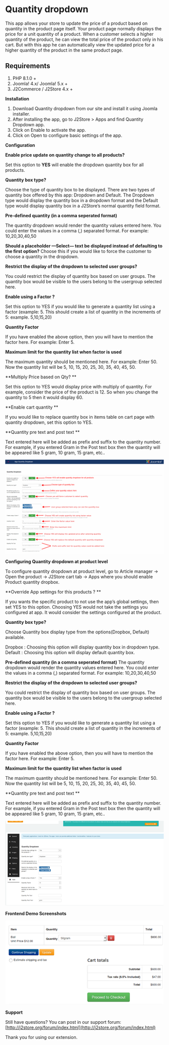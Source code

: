 # Quantity dropdown

This app allows your store to update the price of a product based on quantity in the product page itself. Your product page normally displays the price for a unit quantity of a product. When a customer selects a higher quantity of the product, he can view the total price of the product only in his cart. But with this app he can automatically view the updated price for a higher quantity of the product in the same product page.

## Requirements <a href="#requirements" id="requirements"></a>

1. PHP 8.1.0 +
2. Joomla! 4.x/ Joomla! 5.x +
3. J2Commerce / J2Store 4.x +

**Installation**

1. Download Quantity dropdown from our site and install it using Joomla installer.
2. After installing the app, go to J2Store > Apps and find Quantity Dropdown app.
3. Click on Enable to activate the app.
4. Click on Open to configure basic settings of the app.

**Configuration**

**Enable price update on quantity change to all products?**

Set this option to **YES** will enable the dropdown quantity box for all products.

**Quantity box type?**

Choose the type of quantity box to be displayed. There are two types of quantity box offered by this app: Dropdown and Default. The Dropdown type would display the quantity box in a dropdown format and the Default type would display quantity box in a J2Store’s normal quantity field format.

**Pre-defined quantity (in a comma seperated format)**

The quantity dropdown would render the quantity values entered here. You could enter the values in a comma (,) separated format. For example: 10,20,30,40,50

**Should a placeholder —Select— text be displayed instead of defaulting to the first option?** Choose this if you would like to force the customer to choose a quantity in the dropdown.

**Restrict the display of the dropdown to selected user groups?**

You could restrict the display of quantity box based on user groups. The quantity box would be visible to the users belong to the usergroup selected here.

**Enable using a Factor ?**

Set this option to YES if you would like to generate a quantity list using a factor (example: 5. This should create a list of quantity in the increments of 5: example. 5,10,15,20)

**Quantity Factor**

If you have enabled the above option, then you will have to mention the factor here. For example: Enter 5.

**Maximum limit for the quantity list when factor is used**

The maximum quantity should be mentioned here. For example: Enter 50. Now the quantity list will be 5, 10, 15, 20, 25, 30, 35, 40, 45, 50.

\*\*Multiply Price based on Qty? \*\*

Set this option to YES would display price with multiply of quantity. For example, consider the price of the product is 12. So when you change the quantity to 5 then it would display 60.

\*\*Enable cart quantity \*\*

If you would like to replace quantity box in items table on cart page with quantity dropdown, set this option to YES.

\*\*Quantity pre text and post text \*\*

Text entered here will be added as prefix and suffix to the quantity number. For example, if you entered Gram in the Post text box then the quantity will be appeared like 5 gram, 10 gram, 15 gram, etc..

![qd01](https://raw.githubusercontent.com/j2store/doc-images/master/apps/Quantity%20dropdown/qd_01.png)

**Configuring Quantity dropdown at product level**

To configure quantity dropdown at product level, go to Article manager -> Open the product -> J2Store cart tab -> Apps where you should enable Product quantity dropbox.

\*\*Override App settings for this products ? \*\*

If you wants the specific product to not use the app’s global settings, then set YES to this option. Choosing YES would not take the settings you configured at app. It would consider the settings configured at the product.

**Quantity box type?**

Choose Quantity box display type from the options(Dropbox, Default) available.

Dropbox : Choosing this option will display quantity box in dropdown type. Default : Choosing this option will display default quantity box.

**Pre-defined quantity (in a comma seperated format)** The quantity dropdown would render the quantity values entered here. You could enter the values in a comma (,) separated format. For example: 10,20,30,40,50

**Restrict the display of the dropdown to selected user groups?**

You could restrict the display of quantity box based on user groups. The quantity box would be visible to the users belong to the usergroup selected here.

**Enable using a Factor ?**

Set this option to YES if you would like to generate a quantity list using a factor (example: 5. This should create a list of quantity in the increments of 5: example. 5,10,15,20)

**Quantity Factor**

If you have enabled the above option, then you will have to mention the factor here. For example: Enter 5.

**Maximum limit for the quantity list when factor is used**

The maximum quantity should be mentioned here. For example: Enter 50. Now the quantity list will be 5, 10, 15, 20, 25, 30, 35, 40, 45, 50.

\*\*Quantity pre text and post text \*\*

Text entered here will be added as prefix and suffix to the quantity number. For example, if you entered Gram in the Post text box then the quantity will be appeared like 5 gram, 10 gram, 15 gram, etc..

![qd02](https://raw.githubusercontent.com/j2store/doc-images/master/apps/Quantity%20dropdown/qd_02.png)

**Frontend Demo Screenshots**

![qd04](https://raw.githubusercontent.com/j2store/doc-images/master/apps/Quantity%20dropdown/qd_04.png)

**Support**

Still have questions? You can post in our support forum: [http://j2store.org/forum/index.html](http://j2store.org/forum/index.html)

Thank you for using our extension.
